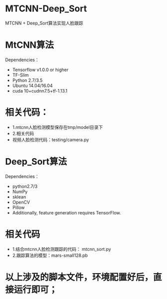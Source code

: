 # MTCNN-Deep_Sort
MTCNN + Deep_Sort算法实现人脸跟踪

# MtCNN算法
Dependencies：
* Tensorflow v1.0.0 or higher
* TF-Slim
* Python 2.7/3.5
* Ubuntu 14.04/16.04
* cuda 10+cudnn7.5+tf-1.13.1

# 相关代码：
 * 1.mtcnn人脸检测模型保存在tmp/model目录下
 * 2.相关代码
 * 视频人脸检测代码：testing/camera.py 

# Deep_Sort算法
Dependencies：
* python2.7/3
* NumPy
* sklean
* OpenCV
* Pillow
* Additionally, feature generation requires TensorFlow.

# 相关代码
 * 1.结合mtcnn人脸检测跟踪的代码： mtcnn_sort.py
 * 2.跟踪算法的模型：mars-small128.pb


# 以上涉及的脚本文件，环境配置好后，直接运行即可；
